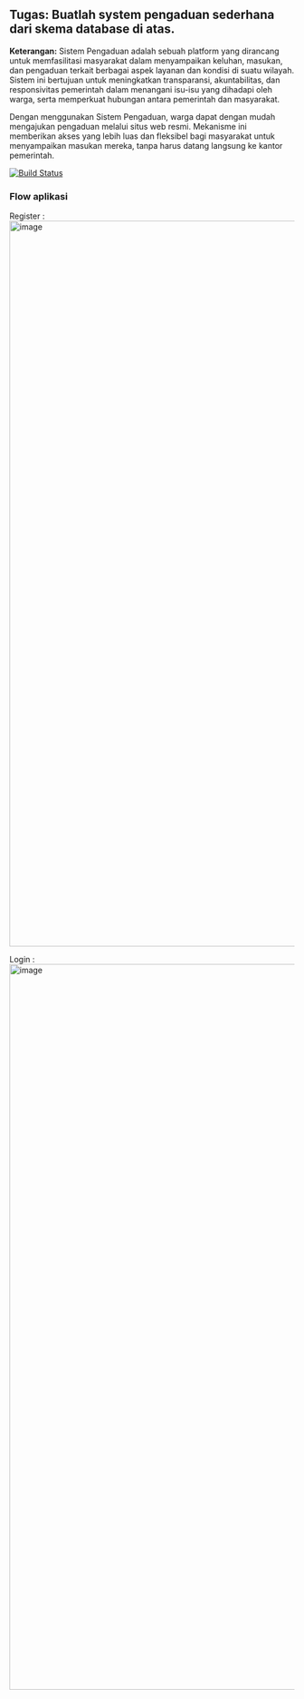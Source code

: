 ## Tugas: Buatlah system pengaduan sederhana dari skema database di atas.

**Keterangan:** Sistem Pengaduan adalah sebuah platform yang dirancang untuk memfasilitasi masyarakat dalam menyampaikan keluhan, masukan, dan pengaduan terkait berbagai aspek layanan dan kondisi di suatu wilayah. Sistem ini bertujuan untuk meningkatkan transparansi, akuntabilitas, dan responsivitas pemerintah dalam menangani isu-isu yang dihadapi oleh warga, serta memperkuat hubungan antara pemerintah dan masyarakat.

Dengan menggunakan Sistem Pengaduan, warga dapat dengan mudah mengajukan pengaduan melalui situs web resmi. Mekanisme ini memberikan akses yang lebih luas dan fleksibel bagi masyarakat untuk menyampaikan masukan mereka, tanpa harus datang langsung ke kantor pemerintah.


<a href="https://github.com/laravel/framework/actions"><img src="https://github.com/laravel/framework/workflows/tests/badge.svg" alt="Build Status"></a>

### Flow aplikasi

Register : 
<img width="1280" alt="image" src="https://github.com/AntonioCR11/ads_report_system/assets/99940538/8f75b8d5-534c-49fd-8b1e-f9b5ebd5b982">

Login : 
<img width="1280" alt="image" src="https://github.com/AntonioCR11/ads_report_system/assets/99940538/f364045e-4d11-4c25-b62e-bd51946bbb30">

